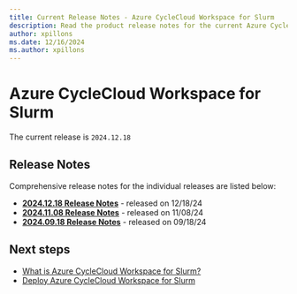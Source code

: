 ```yaml
---
title: Current Release Notes - Azure CycleCloud Workspace for Slurm
description: Read the product release notes for the current Azure CycleCloud Workspace for Slurm release.
author: xpillons
ms.date: 12/16/2024
ms.author: xpillons
---
```


# Azure CycleCloud Workspace for Slurm

The current release is `2024.12.18`

## Release Notes

Comprehensive release notes for the individual releases are listed below:

* [**2024.12.18 Release Notes**](2024.12.18.md) - released on 12/18/24
* [**2024.11.08 Release Notes**](2024.11.08.md) - released on 11/08/24
* [**2024.09.18 Release Notes**](2024.09.18.md) - released on 09/18/24

## Next steps

* [What is Azure CycleCloud Workspace for Slurm?](../../overview-ccws.md)
* [Deploy Azure CycleCloud Workspace for Slurm](../../how-to/ccws/plan-your-deployment.md)

